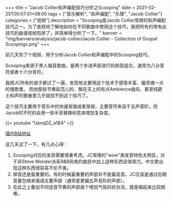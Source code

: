 +++
title = "Jacob Collier和声编配技巧分析之Scooping"
date = 2021-02-25T00:07:01+08:00
tags = ["音乐解析", "和声编配", "乐理", "Jacob Collier"]
categories = ["视频"]
description = "Scooping是Jacob Collier常用的和声编配技巧之一。为了直观地了解他如何在不同歌曲中使用这个技巧，我把所有的带有此技巧的曲谱视频剪拼了，并简单得分析了一下。"
banner = "img/banners/analysis/jacob-collier/Jacob Collier - Collection of Gospel Scoopings.png"
+++

前几天剪了个视频，用于分析Jacob Collier和声编配中的Scooping技巧。

Scooping来源于黑人福音歌曲，是两个步进声部进行的和弦组合，通常为八分音符或者十六分音符。

我把JC所有的谱子都过了一遍，发现他主要用这个技术于感情丰富、偏灵魂一点的慢歌里。
而他那些节奏起范儿的、飘在天上的有点Ambience曲风、甚至纯爵士和声的歌曲里几乎就找不到这个技巧了。

这个技巧主要用于音乐中的快速渐强或者渐弱，主要音符来自于五声音阶，但Jacob时不时的会用一些半音替换和弦来增加复杂度。

{{< youtube "UenqDZ_e1B4" >}}

[墙内B站地址](https://www.bilibili.com/video/BV1NA411M7az/)

这几天试了一下，有几点心得：

1. Scooping对应的发音需要慎重考虑。JC常用的"wow"类发音特色太明显，对于非Steve Wonder派系R&B风格的曲目中加上这种东西会很突兀。中文歌出现这种东西很容易不伦不类。
2. 择音还是蛮重要的。有的时候最重要的声部并不是最高音。JC应该是通过后期音量包络来强调主要声部（通常是更偏五声音阶的声部）。
3. 在此之上叠加不同连音节奏的声部是个增加气氛的好办法，就是唱起来比较困难。
